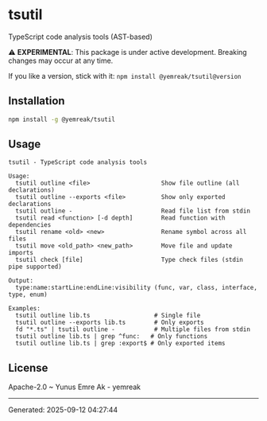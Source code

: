 # tsutil

TypeScript code analysis tools (AST-based)

⚠️ **EXPERIMENTAL**: This package is under active development. Breaking changes may occur at any time.

If you like a version, stick with it: `npm install @yemreak/tsutil@version`

## Installation

```bash
npm install -g @yemreak/tsutil
```

## Usage

```
tsutil - TypeScript code analysis tools

Usage:
  tsutil outline <file>                    Show file outline (all declarations) 
  tsutil outline --exports <file>          Show only exported declarations 
  tsutil outline -                         Read file list from stdin 
  tsutil read <function> [-d depth]        Read function with dependencies 
  tsutil rename <old> <new>                Rename symbol across all files 
  tsutil move <old_path> <new_path>        Move file and update imports 
  tsutil check [file]                      Type check files (stdin pipe supported)

Output:
  type:name:startLine:endLine:visibility (func, var, class, interface, type, enum)

Examples:
  tsutil outline lib.ts                  # Single file
  tsutil outline --exports lib.ts        # Only exports
  fd "*.ts" | tsutil outline -           # Multiple files from stdin
  tsutil outline lib.ts | grep ^func:   # Only functions
  tsutil outline lib.ts | grep :export$ # Only exported items
```

## License

Apache-2.0 ~ Yunus Emre Ak - yemreak

---
Generated: 2025-09-12 04:27:44
